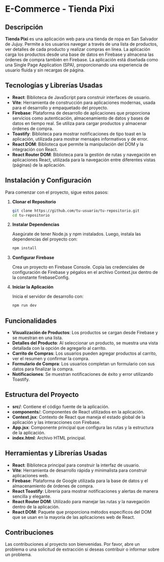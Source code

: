 # E-Commerce - Tienda Pixi

## Descripción

**Tienda Pixi** es una aplicación web para una tienda de ropa en San Salvador de Jujuy. Permite a los usuarios navegar a través de una lista de productos, ver detalles de cada producto y realizar compras en línea. La aplicación carga los productos desde una base de datos en Firebase y almacena las órdenes de compra también en Firebase. La aplicación está diseñada como una Single Page Application (SPA), proporcionando una experiencia de usuario fluida y sin recargas de página.

## Tecnologías y Librerías Usadas

- **React**: Biblioteca de JavaScript para construir interfaces de usuario.
- **Vite**: Herramienta de construcción para aplicaciones modernas, usada para el desarrollo y empaquetado del proyecto.
- **Firebase**: Plataforma de desarrollo de aplicaciones que proporciona servicios como autenticación, almacenamiento de datos y bases de datos en tiempo real. Se utiliza para cargar productos y almacenar órdenes de compra.
- **Toastify**: Biblioteca para mostrar notificaciones de tipo toast en la aplicación, utilizada para mostrar mensajes informativos y de error.
- **React DOM**: Biblioteca que permite la manipulación del DOM y la integración con React.
- **React Router DOM**: Biblioteca para la gestión de rutas y navegación en aplicaciones React, utilizada para la navegación entre diferentes vistas (páginas) de la aplicación.

## Instalación y Configuración

Para comenzar con el proyecto, sigue estos pasos:

1. **Clonar el Repositorio**

   ```bash
   git clone https://github.com/tu-usuario/tu-repositorio.git
   cd tu-repositorio

2. **Instalar Dependencias**

    Asegúrate de tener Node.js y npm instalados. Luego, instala las dependencias del proyecto con:

    ```bash
    npm install

3. **Configurar Firebase**

    Crea un proyecto en Firebase Console.
    Copia las credenciales de configuración de Firebase y pégalos en el archivo Context.jsx dentro de la constante firebaseConfig.

4. **Iniciar la Aplicación**

    Inicia el servidor de desarrollo con:
    
    ```bash
    npm run dev

## Funcionalidades

- **Visualización de Productos**: Los productos se cargan desde Firebase y se muestran en una lista.
- **Detalles del Producto**: Al seleccionar un producto, se muestra una vista detallada con la opción de agregarlo al carrito.
- **Carrito de Compras**: Los usuarios pueden agregar productos al carrito, ver el resumen y confirmar la compra.
- **Formulario de Compra**: Los usuarios completan un formulario con sus datos para finalizar la compra.
- **Notificaciones**: Se muestran notificaciones de éxito y error utilizando Toastify.

## Estructura del Proyecto

- **src/**: Contiene el código fuente de la aplicación.
- **components**/: Componentes de React utilizados en la aplicación.
- **Context.jsx**: Contexto de React que maneja el estado global de la aplicación y las interacciones con Firebase.
- **App.jsx**: Componente principal que configura las rutas y la estructura de la aplicación.
- **index.html**: Archivo HTML principal.

## Herramientas y Librerías Usadas

- **React**: Biblioteca principal para construir la interfaz de usuario.
- **Vite**: Herramienta de desarrollo rápida y minimalista para construir aplicaciones web.
- **Firebase**: Plataforma de Google utilizada para la base de datos y el almacenamiento de órdenes de compra.
- **React Toastify**: Librería para mostrar notificaciones y alertas de manera sencilla y elegante.
- **React Router DOM**: Utilizado para manejar las rutas y la navegación dentro de la aplicación.
- **React DOM**: Paquete que proporciona métodos específicos del DOM que se usan en la mayoría de las aplicaciones web de React.

## Contribuciones

Las contribuciones al proyecto son bienvenidas. Por favor, abre un problema o una solicitud de extracción si deseas contribuir o informar sobre un problema.